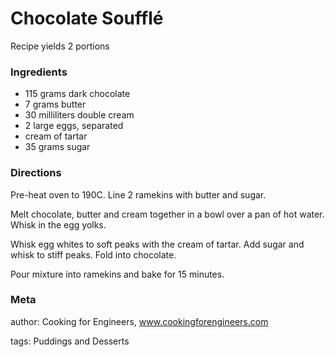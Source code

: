 # Chocolate Soufflé

Recipe yields 2 portions 

### Ingredients
 * 115 grams dark chocolate
 * 7 grams butter
 * 30 milliliters double cream
 * 2 large eggs, separated
 * cream of tartar
 * 35 grams sugar

### Directions

Pre-heat oven to 190C.  Line 2 ramekins with butter and sugar.

Melt chocolate, butter and cream together in a bowl over a pan of hot water.  Whisk in the egg yolks.

Whisk egg whites to soft peaks with the cream of tartar.  Add sugar and whisk to stiff peaks.  Fold into chocolate.

Pour mixture into ramekins and bake for 15 minutes.



### Meta
author: Cooking for Engineers, www.cookingforengineers.com

tags: Puddings and Desserts

